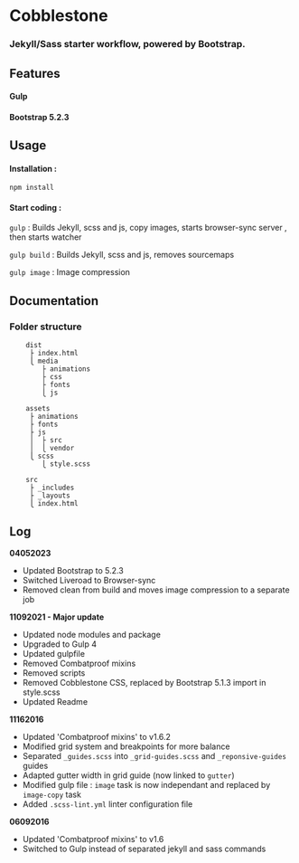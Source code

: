 # Cobblestone 
### Jekyll/Sass starter workflow, powered by Bootstrap.

## Features
#### Gulp
#### Bootstrap 5.2.3

## Usage
#### Installation :
`npm install`

#### Start coding :
`gulp` :  Builds Jekyll, scss and js, copy images, starts browser-sync server , then starts watcher  

`gulp build` : Builds Jekyll, scss and js, removes sourcemaps

`gulp image` : Image compression

## Documentation

### Folder structure

```
    dist
     ├ index.html
     ⎩ media
        ├ animations
        ├ css
        ├ fonts
        ⎩ js
    
    assets
     ├ animations
     ├ fonts
     ├ js
     │  ├ src
     │  ⎩ vendor
     ⎩ scss
        ⎩ style.scss
    
    src
     ├ _includes
     ├ _layouts
     ⎩ index.html
```

## Log

**04052023**
- Updated Bootstrap to 5.2.3
- Switched Liveroad to Browser-sync
- Removed clean from build and moves image compression to a separate job

**11092021 - Major update**
- Updated node modules and package
- Upgraded to Gulp 4
- Updated gulpfile
- Removed Combatproof mixins
- Removed scripts
- Removed Cobblestone CSS, replaced by Bootstrap 5.1.3 import in style.scss
- Updated Readme

**11162016**
- Updated 'Combatproof mixins' to v1.6.2
- Modified grid system and breakpoints for more balance
- Separated `_guides.scss` into `_grid-guides.scss` and `_reponsive-guides` guides
- Adapted gutter width in grid guide (now linked to `gutter`)
- Modified gulp file : `image` task is now independant and replaced by `image-copy` task
- Added `.scss-lint.yml` linter configuration file

**06092016**
- Updated 'Combatproof mixins' to v1.6
- Switched to Gulp instead of separated jekyll and sass commands
